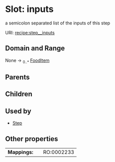 
# Slot: inputs


a semicolon separated list of the inputs of this step

URI: [recipe:step__inputs](http://w3id.org/ontogpt/recipe/step__inputs)


## Domain and Range

None &#8594;  <sub>0..\*</sub> [FoodItem](FoodItem.md)

## Parents


## Children


## Used by

 * [Step](Step.md)

## Other properties

|  |  |  |
| --- | --- | --- |
| **Mappings:** | | RO:0002233 |

